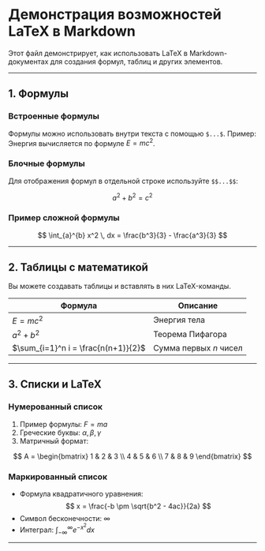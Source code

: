 # Демонстрация возможностей LaTeX в Markdown

Этот файл демонстрирует, как использовать LaTeX в Markdown-документах для создания формул, таблиц и других элементов.

---

## 1. Формулы

### Встроенные формулы
Формулы можно использовать внутри текста с помощью `$...$`. Пример:  
Энергия вычисляется по формуле $E = mc^2$.

### Блочные формулы
Для отображения формул в отдельной строке используйте `$$...$$`:

$$
a^2 + b^2 = c^2
$$

### Пример сложной формулы
$$
\int_{a}^{b} x^2 \, dx = \frac{b^3}{3} - \frac{a^3}{3}
$$

---

## 2. Таблицы с математикой

Вы можете создавать таблицы и вставлять в них LaTeX-команды.

| Формула       | Описание                                |
|---------------|----------------------------------------|
| $E = mc^2$    | Энергия тела                           |
| $a^2 + b^2$   | Теорема Пифагора                       |
| $\sum_{i=1}^n i = \frac{n(n+1)}{2}$ | Сумма первых $n$ чисел |

---

## 3. Списки и LaTeX

### Нумерованный список
1. Пример формулы: $F = ma$
2. Греческие буквы: $\alpha, \beta, \gamma$
3. Матричный формат:

$$
A = \begin{bmatrix}
1 & 2 & 3 \\
4 & 5 & 6 \\
7 & 8 & 9
\end{bmatrix}
$$

### Маркированный список
- Формула квадратичного уравнения:
$$
x = \frac{-b \pm \sqrt{b^2 - 4ac}}{2a}
$$
- Символ бесконечности: $\infty$
- Интеграл: $\int_{-\infty}^{\infty} e^{-x^2} dx$

---
